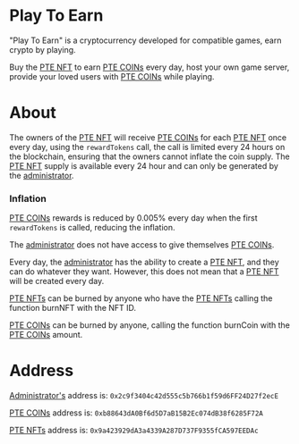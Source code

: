# Play To Earn
"Play To Earn" is a cryptocurrency developed for compatible games, earn crypto by playing.

Buy the [PTE NFT](https://polygonscan.com/token/0x9a423929dA3a4339A287D737F9355fCA597EEDAc) to earn [PTE COINs](https://polygonscan.com/token/0xb88643dA0Bf6d5D7aB15B2Ec074dB38f6285F72A) every day, host your own game server, provide your loved users with [PTE COINs](https://polygonscan.com/token/0xb88643dA0Bf6d5D7aB15B2Ec074dB38f6285F72A) while playing.

# About  
The owners of the [PTE NFT](https://polygonscan.com/token/0x9a423929dA3a4339A287D737F9355fCA597EEDAc) will receive [PTE COINs](https://polygonscan.com/token/0xb88643dA0Bf6d5D7aB15B2Ec074dB38f6285F72A) for each [PTE NFT](https://polygonscan.com/token/0x9a423929dA3a4339A287D737F9355fCA597EEDAc) once every day, using the ``rewardTokens`` call, the call is limited every 24 hours on the blockchain, ensuring that the owners cannot inflate the coin supply. The [PTE NFT](https://polygonscan.com/token/0x9a423929dA3a4339A287D737F9355fCA597EEDAc) supply is available every 24 hour and can only be generated by the [administrator](0x2c9f3404c42d555c5b766b1f59d6FF24D27f2ecE).

### Inflation

[PTE COINs](https://polygonscan.com/token/0xb88643dA0Bf6d5D7aB15B2Ec074dB38f6285F72A) rewards is reduced by 0.005% every day when the first ``rewardTokens`` is called, reducing the inflation.

The [administrator](https://polygonscan.com/address/0x2c9f3404c42d555c5b766b1f59d6FF24D27f2ecE) does not have access to give themselves [PTE COINs](https://polygonscan.com/token/0xb88643dA0Bf6d5D7aB15B2Ec074dB38f6285F72A).

Every day, the [administrator](https://polygonscan.com/address/0x2c9f3404c42d555c5b766b1f59d6FF24D27f2ecE) has the ability to create a [PTE NFT](https://polygonscan.com/token/0x9a423929dA3a4339A287D737F9355fCA597EEDAc), and they can do whatever they want. However, this does not mean that a [PTE NFT](https://polygonscan.com/token/0x9a423929dA3a4339A287D737F9355fCA597EEDAc) will be created every day.

[PTE NFTs](https://polygonscan.com/token/0x9a423929dA3a4339A287D737F9355fCA597EEDAc) can be burned by anyone who have the [PTE NFTs](https://polygonscan.com/token/0x9a423929dA3a4339A287D737F9355fCA597EEDAc) calling the function burnNFT with the NFT ID.

[PTE COINs](https://polygonscan.com/token/0xb88643dA0Bf6d5D7aB15B2Ec074dB38f6285F72A) can be burned by anyone, calling the function burnCoin with the [PTE COINs](https://polygonscan.com/token/0xb88643dA0Bf6d5D7aB15B2Ec074dB38f6285F72A) amount.

# Address

[Administrator's](https://polygonscan.com/address/0x2c9f3404c42d555c5b766b1f59d6FF24D27f2ecE) address is: ``0x2c9f3404c42d555c5b766b1f59d6FF24D27f2ecE``

[PTE COINs](https://polygonscan.com/token/0xb88643dA0Bf6d5D7aB15B2Ec074dB38f6285F72A) address is: ``0xb88643dA0Bf6d5D7aB15B2Ec074dB38f6285F72A``

[PTE NFTs](https://polygonscan.com/token/0x9a423929dA3a4339A287D737F9355fCA597EEDAc) address is: ``0x9a423929dA3a4339A287D737F9355fCA597EEDAc``
